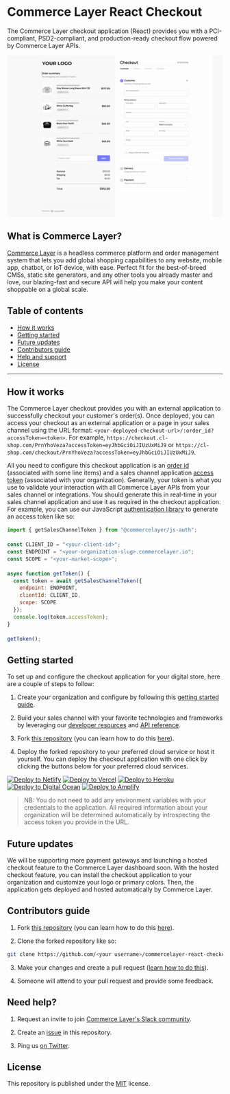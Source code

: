 # Commerce Layer React Checkout

The Commerce Layer checkout application (React) provides you with a PCI-compliant, PSD2-compliant, and production-ready checkout flow powered by Commerce Layer APIs.

![Commerce Layer checkout demo](./public/demo.gif)

## What is Commerce Layer?

[Commerce Layer](https://commercelayer.io) is a headless commerce platform and order management system that lets you add global shopping capabilities to any website, mobile app, chatbot, or IoT device, with ease. Perfect fit for the best-of-breed CMSs, static site generators, and any other tools you already master and love, our blazing-fast and secure API will help you make your content shoppable on a global scale.

## Table of contents

- [How it works](#how-it-works)
- [Getting started](#getting-started)
- [Future updates](#future-updates)
- [Contributors guide](#contributors-guide)
- [Help and support](#need-help)
- [License](#license)

---

## How it works

The Commerce Layer checkout provides you with an external application to successfully checkout your customer's order(s). Once deployed, you can access your checkout as an external application or a page in your sales channel using the URL format: `<your-deployed-checkout-url>/:order_id?accessToken=<token>`. For example, `https://checkout.cl-shop.com/PrnYhoVeza?accessToken=eyJhbGciOiJIUzUxMiJ9` or `https://cl-shop.com/checkout/PrnYhoVeza?accessToken=eyJhbGciOiJIUzUxMiJ9`.

All you need to configure this checkout application is an [order id](https://docs.commercelayer.io/api/resources/orders) (associated with some line items) and a sales channel application [access token](https://docs.commercelayer.io/api/authentication) (associated with your organization). Generally, your token is what you use to validate your interaction with all Commerce Layer APIs from your sales channel or integrations. You should generate this in real-time in your sales channel application and use it as required in the checkout application. For example, you can use our JavaScript [authentication library](https://github.com/commercelayer/commercelayer-js-auth) to generate an access token like so:

```js
import { getSalesChannelToken } from "@commercelayer/js-auth";

const CLIENT_ID = "<your-client-id>";
const ENDPOINT = "<your-organization-slug>.commercelayer.io";
const SCOPE = "<your-market-scope>";

async function getToken() {
  const token = await getSalesChannelToken({
    endpoint: ENDPOINT,
    clientId: CLIENT_ID,
    scope: SCOPE
  });
  console.log(token.accessToken);
}

getToken();
```

## Getting started

To set up and configure the checkout application for your digital store, here are a couple of steps to follow:

1. Create your organization and configure by following this [getting started guide](https://docs.commercelayer.io/api/getting-started).

2. Build your sales channel with your favorite technologies and frameworks by leveraging our [developer resources](https://commercelayer.io/developers/) and [API reference](https://docs.commercelayer.io/api/).

3. Fork [this repository](https://github.com/commercelayer/commercelayer-cli) (you can learn how to do this [here](https://help.github.com/articles/fork-a-repo)).

4. Deploy the forked repository to your preferred cloud service or host it yourself. You can deploy the checkout application with one click by clicking the buttons below for your preferred cloud services.

[<img src="https://www.netlify.com/img/deploy/button.svg" alt="Deploy to Netlify" height="35">](https://app.netlify.com/start/deploy?repository=https://github.com/commercelayer/commercelayer-react-checkout) [<img src="https://vercel.com/button" alt="Deploy to Vercel" height="35">](https://vercel.com/new/clone?repository-url=https://github.com/commercelayer/commercelayer-react-checkout) [<img src="https://www.herokucdn.com/deploy/button.svg" alt="Deploy to Heroku" height="35">](https://heroku.com/deploy?template=https://github.com/commercelayer/commercelayer-react-checkout) [<img src="https://www.deploytodo.com/do-btn-blue.svg" alt="Deploy to Digital Ocean" height="35">](https://cloud.digitalocean.com/apps/new?repo=https://github.com/commercelayer/commercelayer-react-checkout) [<img src="https://oneclick.amplifyapp.com/button.svg" alt="Deploy to Amplify" height="35">](https://console.aws.amazon.com/amplify/home#/deploy?repo=https://github.com/commercelayer/commercelayer-react-checkout)

> NB: You do not need to add any environment variables with your credentials to the application. All required information about your organization will be determined automatically by introspecting the access token you provide in the URL.

## Future updates

We will be supporting more payment gateways and launching a hosted checkout feature to the Commerce Layer dashboard soon. With the hosted checkout feature, you can install the checkout application to your organization and customize your logo or primary colors. Then, the application gets deployed and hosted automatically by Commerce Layer.

## Contributors guide

1. Fork [this repository](https://github.com/commercelayer/commercelayer-cli) (you can learn how to do this [here](https://help.github.com/articles/fork-a-repo)).

2. Clone the forked repository like so:

```bash
git clone https://github.com/<your username>/commercelayer-react-checkout.git && cd commercelayer-react-checkout
```

3. Make your changes and create a pull request ([learn how to do this](https://docs.github.com/en/github/collaborating-with-issues-and-pull-requests/creating-a-pull-request)).

4. Someone will attend to your pull request and provide some feedback.

## Need help?

1. Request an invite to join [Commerce Layer's Slack community](https://commercelayer.io/developers).

2. Create an [issue](https://github.com/commercelayer/commercelayer-react-checkout/issues) in this repository.

3. Ping us [on Twitter](https://twitter.com/commercelayer).

## License

This repository is published under the [MIT](LICENSE) license.